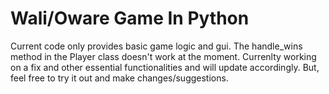 # Wali/Oware Game In Python
Current code only provides basic game logic and gui.
The handle_wins method in the Player class doesn't work at the moment.
Currenlty working on a fix and other essential functionalities and
will update accordingly.
But, feel free to try it out and make changes/suggestions.
